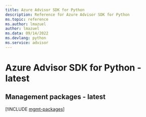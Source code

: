 ```yaml
---
title: Azure Advisor SDK for Python
description: Reference for Azure Advisor SDK for Python
ms.topic: reference
ms.author: lmazuel
author: lmazuel
ms.data: 09/14/2022
ms.devlang: python
ms.service: advisor
---
```

# Azure Advisor SDK for Python - latest

## Management packages - latest
[!INCLUDE [mgmt-packages](advisor-mgmt-index.md)]
